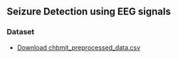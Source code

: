 
## Seizure Detection using EEG signals
### Dataset
- [Download chbmit_preprocessed_data.csv](https://drive.google.com/file/d/1pD40jIcHOGuofitIYdUTmoQBRE5Zf2dm/view?usp=sharing)
